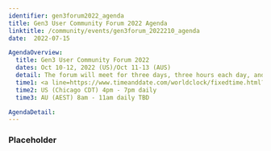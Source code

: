 ```yaml
---
identifier: gen3forum2022_agenda
title: Gen3 User Community Forum 2022 Agenda
linktitle: /community/events/gen3forum_2022210_agenda
date:  2022-07-15

AgendaOverview:
  title: Gen3 User Community Forum 2022
  dates: Oct 10-12, 2022 (US)/Oct 11-13 (AUS)
  detail: The forum will meet for three days, three hours each day, and will include presentations from various Gen3 operators, developers, and breakout sessions to craft ideas for new features.
  time1: <a line=https://www.timeanddate.com/worldclock/fixedtime.html?msg=Gen3+Community+Forum+%28virtual%29&iso=20221010T16&p1=64&ah=3>View Local Time</a>
  time2: US (Chicago CDT) 4pm - 7pm daily
  time3: AU (AEST) 8am - 11am daily TBD

AgendaDetail:
---
```

### Placeholder
